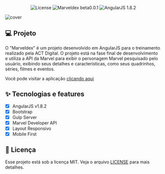 <p align="center">
  <img alt="License" src="https://img.shields.io/static/v1?label=license&message=MIT&color=bd170b&labelColor=400703">

  <img alt="Marveldex beta0.0.1" src="https://img.shields.io/static/v1?label=Marveldex&message=beta0.0.1&color=bd170b&labelColor=400703">

  <img alt="AngularJS 1.8.2" src="https://img.shields.io/static/v1?label=AngularJS&message=v1.8.2&color=bd170b&labelColor=400703" />
</p>

![cover](.github/preview.gif)

## 💻 Projeto

O "Marveldex" é um projeto desenvolvido em AngularJS para o treinamento realizado pela ACT Digital. O projeto está na fase final de desenvolvimento e utiliza a API da Marvel para exibir o personagem Marvel pesquisado pelo usuário, exibindo seus detalhes e características, como seus quadrinhos, séries, filmes e eventos.

Você pode visitar a aplicação [clicando aqui](https://feedget-web.vercel.app/)

## ✨ Tecnologias e features

- [x] AngularJS v1.8.2
- [x] Bootstrap
- [x] Gulp Server
- [x] Marvel Developer API
- [x] Layout Responsivo
- [x] Mobile First

## 📄 Licença

Esse projeto está sob a licença MIT. Veja o arquivo [LICENSE](.github/LICENSE.md) para mais detalhes.

<br />
